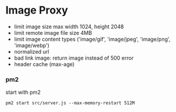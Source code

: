 # Image Proxy

- limit image size max width 1024, height 2048
- limit remote image file size 4MB
- limit image content types ('image/gif', 'image/jpeg', 'image/png', 'image/webp')
- normalized url
- bad link image: return image instead of 500 error
- header cache (max-age)

### pm2

start with pm2

```
pm2 start src/server.js --max-memory-restart 512M
```
